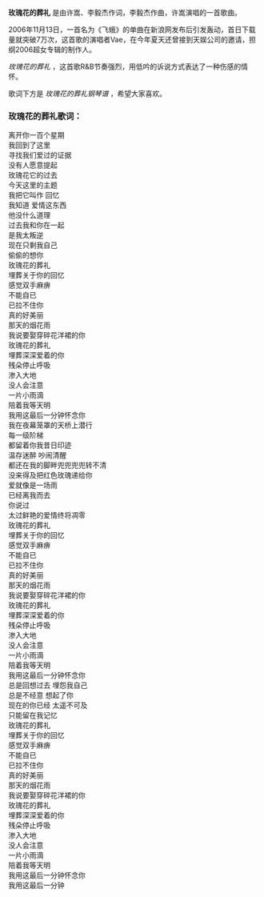 

**玫瑰花的葬礼** 是由许嵩、李毅杰作词，李毅杰作曲，许嵩演唱的一首歌曲。

2006年11月13日，一首名为《飞蛾》的单曲在新浪网发布后引发轰动，首日下载量就突破7万次，这首歌的演唱者Vae，在今年夏天还曾接到天娱公司的邀请，担纲2006超女专辑的制作人。

_玫瑰花的葬礼_ ，这首歌R&B节奏强烈，用低吟的诉说方式表达了一种伤感的情怀。

歌词下方是 _玫瑰花的葬礼钢琴谱_ ，希望大家喜欢。

### 玫瑰花的葬礼歌词：

离开你一百个星期  
我回到了这里  
寻找我们爱过的证据  
没有人愿意提起  
玫瑰花它的过去  
今天这里的主题  
我把它叫作 回忆  
我知道 爱情这东西  
他没什么道理  
过去我和你在一起  
是我太叛逆  
现在只剩我自己  
偷偷的想你  
玫瑰花的葬礼  
埋葬关于你的回忆  
感觉双手麻痹  
不能自已  
已拉不住你  
真的好美丽  
那天的烟花雨  
我说要娶穿碎花洋裙的你  
玫瑰花的葬礼  
埋葬深深爱着的你  
残朵停止呼吸  
渗入大地  
没人会注意  
一片小雨滴  
陪着我等天明  
我用这最后一分钟怀念你  
我在夜幕笼罩的天桥上潜行  
每一级阶梯  
都留着你我昔日印迹  
温存迷醉 吵闹清醒  
都还在我的脚畔兜兜兜兜转不清  
没来得及把红色玫瑰递给你  
爱就像是一场雨  
已经离我而去  
你说过  
太过鲜艳的爱情终将凋零  
玫瑰花的葬礼  
埋葬关于你的回忆  
感觉双手麻痹  
不能自已  
已拉不住你  
真的好美丽  
那天的烟花雨  
我说要娶穿碎花洋裙的你  
玫瑰花的葬礼  
埋葬深深爱着的你  
残朵停止呼吸  
渗入大地  
没人会注意  
一片小雨滴  
陪着我等天明  
我用这最后一分钟怀念你  
总是回想过去 埋怨我自己  
总是不经意 想起了你  
现在的你已经 太遥不可及  
只能留在我记忆  
玫瑰花的葬礼  
埋葬关于你的回忆  
感觉双手麻痹  
不能自已  
已拉不住你  
真的好美丽  
那天的烟花雨  
我说要娶穿碎花洋裙的你  
玫瑰花的葬礼  
埋葬深深爱着的你  
残朵停止呼吸  
渗入大地  
没人会注意  
一片小雨滴  
陪着我等天明  
我用这最后一分钟怀念你  
我用这最后一分钟

